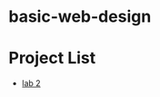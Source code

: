 # basic-web-design
<h1>Project List</h1>

<ul>
    <li><a href="B.W.D. Lab 2/index.html" target="_blank" >lab 2</a>
</ul>